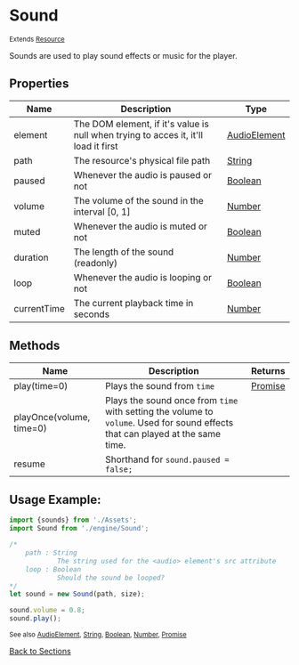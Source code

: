 # Sound
<sub>Extends [Resource](./Resource.md)</sub>

Sounds are used to play sound effects or music for the player.

## Properties
| Name | Description | Type |
| --- | --- | --- |
| element | The DOM element, if it's value is null when trying to acces it, it'll load it first | [AudioElement](https://developer.mozilla.org/en-US/docs/Web/API/HTMLAudioElement) |
| path | The resource's physical file path | [String](https://developer.mozilla.org/en-US/docs/Web/JavaScript/Reference/Global_Objects/String) |
| paused | Whenever the audio is paused or not | [Boolean](https://developer.mozilla.org/en-US/docs/Web/JavaScript/Reference/Global_Objects/Boolean) |
| volume | The volume of the sound in the interval [0, 1] | [Number](https://developer.mozilla.org/en-US/docs/Web/JavaScript/Reference/Global_Objects/Number) |
| muted | Whenever the audio is muted or not | [Boolean](https://developer.mozilla.org/en-US/docs/Web/JavaScript/Reference/Global_Objects/Boolean) |
| duration | The length of the sound (readonly) | [Number](https://developer.mozilla.org/en-US/docs/Web/JavaScript/Reference/Global_Objects/Number) |
| loop | Whenever the audio is looping or not | [Boolean](https://developer.mozilla.org/en-US/docs/Web/JavaScript/Reference/Global_Objects/Boolean) |
| currentTime | The current playback time in seconds | [Number](https://developer.mozilla.org/en-US/docs/Web/JavaScript/Reference/Global_Objects/Number) |

## Methods
| Name | Description | Returns |
| --- | --- | --- |
| play(time=0) | Plays the sound from `time` | [Promise](https://developer.mozilla.org/en-US/docs/Web/JavaScript/Reference/Global_Objects/Promise) |
| playOnce(volume, time=0) | Plays the sound once from `time` with setting the volume to `volume`. Used for sound effects that can played at the same time. |  |
| resume | Shorthand for `sound.paused = false;` |  |

## Usage Example:
```javascript
import {sounds} from './Assets';
import Sound from './engine/Sound';

/*	
	path : String
			The string used for the <audio> element's src attribute
	loop : Boolean
			Should the sound be looped?
*/
let sound = new Sound(path, size);

sound.volume = 0.8;
sound.play();
```

<sub>See also [AudioElement](https://developer.mozilla.org/en-US/docs/Web/API/HTMLAudioElement), [String](https://developer.mozilla.org/en-US/docs/Web/JavaScript/Reference/Global_Objects/String), [Boolean](https://developer.mozilla.org/en-US/docs/Web/JavaScript/Reference/Global_Objects/Boolean), [Number](https://developer.mozilla.org/en-US/docs/Web/JavaScript/Reference/Global_Objects/Number), [Promise](https://developer.mozilla.org/en-US/docs/Web/JavaScript/Reference/Global_Objects/Promise)</sub>

[Back to Sections](../../ReadMe.md)